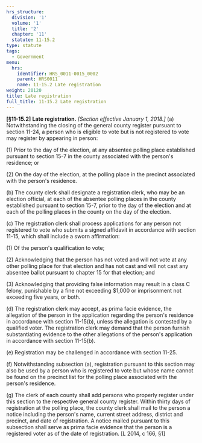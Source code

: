 ```yaml
---
hrs_structure:
  division: '1'
  volume: '1'
  title: '2'
  chapter: '11'
  statute: 11-15.2
type: statute
tags:
  - Government
menu:
  hrs:
    identifier: HRS_0011-0015_0002
    parent: HRS0011
    name: 11-15.2 Late registration
weight: 20120
title: Late registration
full_title: 11-15.2 Late registration
---
```

**[§11-15.2]** **Late registration.** _[Section effective January 1, 2018.]_ (a) Notwithstanding the closing of the general county register pursuant to section 11-24, a person who is eligible to vote but is not registered to vote may register by appearing in person:

(1) Prior to the day of the election, at any absentee polling place established pursuant to section 15-7 in the county associated with the person's residence; or

(2) On the day of the election, at the polling place in the precinct associated with the person's residence.

(b) The county clerk shall designate a registration clerk, who may be an election official, at each of the absentee polling places in the county established pursuant to section 15-7, prior to the day of the election and at each of the polling places in the county on the day of the election.

(c) The registration clerk shall process applications for any person not registered to vote who submits a signed affidavit in accordance with section 11-15, which shall include a sworn affirmation:

(1) Of the person's qualification to vote;

(2) Acknowledging that the person has not voted and will not vote at any other polling place for that election and has not cast and will not cast any absentee ballot pursuant to chapter 15 for that election; and

(3) Acknowledging that providing false information may result in a class C felony, punishable by a fine not exceeding $1,000 or imprisonment not exceeding five years, or both.

(d) The registration clerk may accept, as prima facie evidence, the allegation of the person in the application regarding the person's residence in accordance with section 11-15(b), unless the allegation is contested by a qualified voter. The registration clerk may demand that the person furnish substantiating evidence to the other allegations of the person's application in accordance with section 11-15(b).

(e) Registration may be challenged in accordance with section 11-25.

(f) Notwithstanding subsection (a), registration pursuant to this section may also be used by a person who is registered to vote but whose name cannot be found on the precinct list for the polling place associated with the person's residence.

(g) The clerk of each county shall add persons who properly register under this section to the respective general county register. Within thirty days of registration at the polling place, the county clerk shall mail to the person a notice including the person's name, current street address, district and precinct, and date of registration. A notice mailed pursuant to this subsection shall serve as prima facie evidence that the person is a registered voter as of the date of registration. [L 2014, c 166, §1]